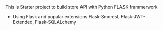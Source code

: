 This is Starter project to build store API with Python FLASK frammerwork

- Using Flask and popular extensions Flask-Smorest, Flask-JWT-Extended, Flask-SQLALchemy
